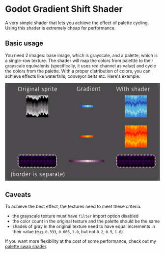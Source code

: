 # Godot Gradient Shift Shader
A very simple shader that lets you achieve the effect of palette cycling. Using this shader is extremely cheap for performance.

## Basic usage

You need 2 images: base image, which is grayscale, and a palette, which is a single-row texture. The shader will map the colors from palettte to their grayscale equivalents (specifically, it uses red channel as value) and cycle the colors from the palette. With a proper distribution of colors, you can achieve effects like waterfalls, conveyor belts etc. Here's example:

![](https://github.com/KoBeWi/Godot-Gradient-Shift-Shader/blob/main/Media/ReadmeExample.gif)

## Caveats

To achieve the best effect, the textures need to meet these criteria:

- the grayscale texture must have `filter` import option disabled
- the color count in the original texture and the palette should be the same
- shades of gray in the original texture need to have equal increments in their value (e.g. `0.333`, `0.666`, `1.0`, but not `0.2`, `0.5`, `1.0`)

If you want more flexibility at the cost of some performance, check out my [palette swap shader](https://github.com/KoBeWi/Godot-Palette-Swap-Shader).
